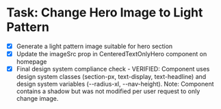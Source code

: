 # Task: Change Hero Image to Light Pattern

- [x] Generate a light pattern image suitable for hero section
- [x] Update the imageSrc prop in CenteredTextOnlyHero component on homepage
- [x] Final design system compliance check - VERIFIED: Component uses design system classes (section-px, text-display, text-headline) and design system variables (--radius-xl, --nav-height). Note: Component contains a shadow but was not modified per user request to only change image.